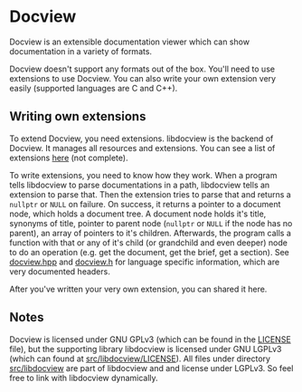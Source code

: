 # Docview

Docview is an extensible documentation viewer which can show documentation in a variety of formats.

Docview doesn't support any formats out of the box. You'll need to use extensions to use Docview. You can also write your own extension very easily (supported languages are C and C++).

## Writing own extensions

To extend Docview, you need extensions. libdocview is the backend of Docview. It manages all resources and extensions. You can see a list of extensions [here](extensions.md) (not complete).

To write extensions, you need to know how they work. When a program tells libdocview to parse documentations in a path, libdocview tells an extension to parse that. Then the extension tries to parse that and returns a `nullptr` or `NULL` on failure. On success, it returns a pointer to a document node, which holds a document tree. A document node holds it's title, synonyms of title, pointer to parent node (`nullptr` or `NULL` if the node has no parent), an array of pointers to it's children. Afterwards, the program calls a function with that or any of it's child (or grandchild and even deeper) node to do an operation (e.g. get the document, get the brief, get a section). See [docview.hpp](src/libdocview/docview.hpp) and [docview.h](src/libdocview/docview.h) for language specific information, which are very documented headers.

After you've written your very own extension, you can shared it here.

## Notes

Docview is licensed under GNU GPLv3 (which can be found in the [LICENSE](blob/master/LICENSE) file), but the supporting library libdocview is licensed under GNU LGPLv3 (which can found at [src/libdocview/LICENSE](blob/master/src/libdocview/LICENSE)). All files under directory [src/libdocview](blob/master/src/libdocview) are part of libdocview and and license under LGPLv3. So feel free to link with libdocview dynamically.
